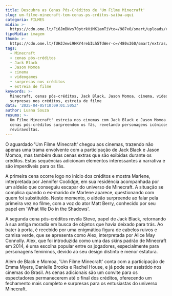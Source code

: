 ```yaml
---
title: Descubra as Cenas Pós-Créditos de 'Um Filme Minecraft'
slug: um-filme-minecraft-tem-cenas-ps-crditos-saiba-aqui
categoria: FILMES
midia: >-
  https://cdn.ome.lt/Fi6JmBNvs70ptrkViMK1amTiVto=/987x0/smart/uploads/conteudo/fotos/mine_fEZ6gDb.jpg
tipoMidia: imagem
thumb: >-
  https://cdn.ome.lt/fUHJJewi9HKY4rebILh5TdWer-c=/480x360/smart/extras/conteudos/mine_Bo7igtf.jpg
tags:
  - Minecraft
  - cenas pós-créditos
  - Jack Black
  - Jason Momoa
  - cinema
  - videogames
  - surpresas nos créditos
  - estreia de filme
keywords: >-
  Minecraft, cenas pós-créditos, Jack Black, Jason Momoa, cinema, videogames,
  surpresas nos créditos, estreia de filme
data: '2025-04-05T10:09:01.505Z'
author: Luana Souza
resumo: >-
  Um Filme Minecraft' estreia nos cinemas com Jack Black e Jason Momoa. Duas
  cenas pós-créditos surpreendem os fãs, revelando personagens icônicos e
  reviravoltas.
---
```


O aguardado 'Um Filme Minecraft' chegou aos cinemas, trazendo não apenas uma trama envolvente com a participação de Jack Black e Jason Momoa, mas também duas cenas extras que são exibidas durante os créditos. Estas sequências adicionam elementos interessantes à narrativa e são imperdíveis para os fãs.

A primeira cena ocorre logo no início dos créditos e mostra Marlene, interpretada por Jennifer Coolidge, em sua residência acompanhada por um aldeão que conseguiu escapar do universo de Minecraft. A situação se complica quando o ex-marido de Marlene aparece, questionando com quem foi substituído. Neste momento, o aldeão surpreende ao falar pela primeira vez no filme, com a voz do ator Matt Berry, conhecido por seu papel em 'What We Do in the Shadows'.

A segunda cena pós-créditos revela Steve, papel de Jack Black, retornando à sua antiga moradia em busca de objetos que havia deixado para trás. Ao bater à porta, é recebido por uma enigmática figura de cabelos ruivos e camisa verde, que se apresenta como Alex, interpretada por Alice May Connolly. Alex, que foi introduzida como uma das skins padrão de Minecraft em 2014, é uma escolha popular entre os jogadores, especialmente para personagens femininos, devido ao seu design distinto e menor estatura.

Além de Black e Momoa, 'Um Filme Minecraft' conta com a participação de Emma Myers, Danielle Brooks e Rachel House, e já pode ser assistido nos cinemas do Brasil. As cenas adicionais são um convite para os espectadores permanecerem até o final dos créditos, oferecendo um fechamento mais completo e surpresas para os entusiastas do universo Minecraft.
